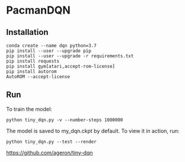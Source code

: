 # PacmanDQN

Installation
----
```shell
conda create --name dqn python=3.7
pip install --user --upgrade pip
pip install --user --upgrade -r requirements.txt
pip install requests
pip install gym[atari,accept-rom-license]
pip install autorom
AutoROM --accept-license
```

Run
----
To train the model:
```shell
python tiny_dqn.py -v --number-steps 1000000
```

The model is saved to my_dqn.ckpt by default. To view it in action, run:
```shell
python tiny_dqn.py --test --render
```

https://github.com/ageron/tiny-dqn
